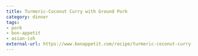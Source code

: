 ```yaml
---
title: Turmeric-Coconut Curry with Ground Pork
category: dinner
tags:
- pork
- bon-appetit
- asian-ish
external-url: https://www.bonappetit.com/recipe/turmeric-coconut-curry-with-pork
---
```



